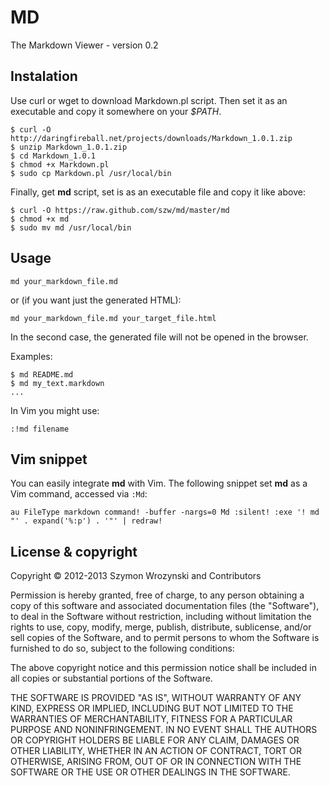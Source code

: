 MD
==

The Markdown Viewer - version 0.2

Instalation
-----------

Use curl or wget to download Markdown.pl script.  Then set it as an executable
and copy it somewhere on your *$PATH*.

    $ curl -O http://daringfireball.net/projects/downloads/Markdown_1.0.1.zip
    $ unzip Markdown_1.0.1.zip
    $ cd Markdown_1.0.1
    $ chmod +x Markdown.pl
    $ sudo cp Markdown.pl /usr/local/bin

Finally, get **md** script, set is as an executable file and copy it like above:

    $ curl -O https://raw.github.com/szw/md/master/md
    $ chmod +x md
    $ sudo mv md /usr/local/bin


Usage
-----

    md your_markdown_file.md

or (if you want just the generated HTML):

    md your_markdown_file.md your_target_file.html

In the second case, the generated file will not be opened in the browser.

Examples:

    $ md README.md
    $ md my_text.markdown
    ...

In Vim you might use:

    :!md filename


Vim snippet
-----------

You can easily integrate **md** with Vim. The following snippet set **md** as
a Vim command, accessed via `:Md`:

    au FileType markdown command! -buffer -nargs=0 Md :silent! :exe '! md "' . expand('%:p') . '"' | redraw!


License & copyright
-------------------

Copyright &copy; 2012-2013 Szymon Wrozynski and Contributors

Permission is hereby granted, free of charge, to any person obtaining a copy of
this software and associated documentation files (the "Software"), to deal in
the Software without restriction, including without limitation the rights to
use, copy, modify, merge, publish, distribute, sublicense, and/or sell copies of
the Software, and to permit persons to whom the Software is furnished to do so,
subject to the following conditions:

The above copyright notice and this permission notice shall be included in all
copies or substantial portions of the Software.

THE SOFTWARE IS PROVIDED "AS IS", WITHOUT WARRANTY OF ANY KIND, EXPRESS OR
IMPLIED, INCLUDING BUT NOT LIMITED TO THE WARRANTIES OF MERCHANTABILITY, FITNESS
FOR A PARTICULAR PURPOSE AND NONINFRINGEMENT. IN NO EVENT SHALL THE AUTHORS OR
COPYRIGHT HOLDERS BE LIABLE FOR ANY CLAIM, DAMAGES OR OTHER LIABILITY, WHETHER
IN AN ACTION OF CONTRACT, TORT OR OTHERWISE, ARISING FROM, OUT OF OR IN
CONNECTION WITH THE SOFTWARE OR THE USE OR OTHER DEALINGS IN THE SOFTWARE.
